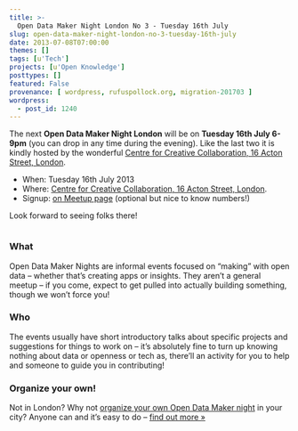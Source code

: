 ```yaml
---
title: >-
  Open Data Maker Night London No 3 - Tuesday 16th July
slug: open-data-maker-night-london-no-3-tuesday-16th-july
date: 2013-07-08T07:00:00
themes: []
tags: [u'Tech']
projects: [u'Open Knowledge']
posttypes: []
featured: False
provenance: [ wordpress, rufuspollock.org, migration-201703 ]
wordpress:
  - post_id: 1240
---
```


<p>The next <strong>Open Data Maker Night London</strong> will be on <strong>Tuesday 16th July 6-9pm</strong> (you can drop in any time during the evening). Like the last two it is kindly hosted by the wonderful <a href="http://creative-collaboration.net/about/contact/">Centre for Creative Collaboration, 16 Acton Street, London</a>.</p>

<ul>
  <li>When: Tuesday 16th July 2013</li>
  <li>Where: <a href="http://creative-collaboration.net/about/contact/">Centre for Creative Collaboration, 16 Acton Street, London</a>.</li>
  <li>Signup: <a href="http://www.meetup.com/OpenKnowledgeFoundation/London-GB/984832/">on Meetup page</a> (optional but nice to know numbers!)</li>
</ul>

<p>Look forward to seeing folks there!</p>

<p><img src="http://farm9.staticflickr.com/8524/8500104205_4e209ef952.jpg" alt="" /></p>

<h3 id="what">What</h3>

<p>Open Data Maker Nights are informal events focused on “making” with open data – whether that’s creating apps or insights. They aren’t a general meetup – if you come, expect to get pulled into actually building something, though we won’t force you!</p>

<h3 id="who">Who</h3>

<p>The events usually have short introductory talks about specific projects and suggestions for things to work on – it’s absolutely fine to turn up knowing nothing about data or openness or tech as, there’ll an activity for you to help and someone to guide you in contributing!</p>

<h3 id="organize-your-own">Organize your own!</h3>

<p>Not in London? Why not <a href="http://okfnlabs.org/events/open-data-maker/">organize your own Open Data Maker night</a> in your city? Anyone can and it’s easy to do – <a href="http://okfnlabs.org/events/open-data-maker/">find out more »</a></p>



